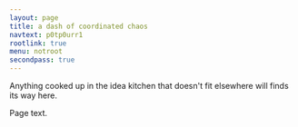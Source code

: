 ```yaml
---
layout: page
title: a dash of coordinated chaos
navtext: p0tp0urr1
rootlink: true
menu: notroot
secondpass: true
---
```


<p class="message">
  Anything cooked up in the idea kitchen that doesn't fit elsewhere will finds its way here.
</p>

Page text.
